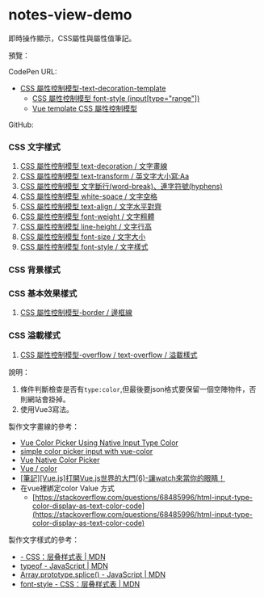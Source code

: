 # notes-view-demo
即時操作顯示，CSS屬性與屬性值筆記。

預覽：

CodePen URL: 
- [CSS 屬性控制模型-text-decoration-template](https://codepen.io/april808/pen/VwEwqzv)
	- [CSS 屬性控制模型 font-style (input[type="range"])](https://codepen.io/april808/pen/PoyPoJx)
  - [Vue template CSS 屬性控制模型](https://codepen.io/april808/full/PoyoQgL)

GitHub: 

### CSS 文字樣式 
  1. [CSS 屬性控制模型 text-decoration / 文字畫線](https://april808.github.io/notes-view-demo/demo/text-decoration/dist/index.html)
  2. [CSS 屬性控制模型 text-transform / 英文字大小寫:Aa](https://april808.github.io/notes-view-demo/demo/text-transform/dist/index.html)
  3. [CSS 屬性控制模型 文字斷行(word-break)、連字符號(hyphens)](https://april808.github.io/notes-view-demo/demo/word-break/dist/index.html)
  4. [CSS 屬性控制模型 white-space / 文字空格](https://april808.github.io/notes-view-demo/demo/white-space/dist/index.html)
  5. [CSS 屬性控制模型 text-align / 文字水平對齊](https://april808.github.io/notes-view-demo/demo/text-align/dist/index.html)
  6. [CSS 屬性控制模型 font-weight / 文字粗體](https://april808.github.io/notes-view-demo/demo/font-weight/dist/index.html)
  7. [CSS 屬性控制模型 line-height / 文字行高](https://april808.github.io/notes-view-demo/demo/line-height/dist/index.html)
  8. [CSS 屬性控制模型 font-size / 文字大小](https://april808.github.io/notes-view-demo/demo/font-size/dist/index.html)
  9. [CSS 屬性控制模型 font-style / 文字樣式](https://april808.github.io/notes-view-demo/demo/font-style/dist/index.html)
	
### CSS 背景樣式

### CSS 基本效果樣式
  1. [CSS 屬性控制模型-border / 邊框線](https://april808.github.io/notes-view-demo/demo/border/dist/index.html)

### CSS 溢載樣式
  1. [CSS 屬性控制模型-overflow / text-overflow / 溢載樣式 ](https://april808.github.io/notes-view-demo/demo/overflow/dist/index.html)
 
說明：

1. 條件判斷檢查是否有`type:color`,但最後要json格式要保留一個空陣物件，否則網站會掛掉。 
1. 使用Vue3寫法。

 
製作文字畫線的參考：
- [Vue Color Picker Using Native Input Type Color](https://morioh.com/p/8594cd5d27c7)
- [simple color picker input with vue-color](https://codepen.io/brownsugar/pen/NaGPKy)
- [Vue Native Color Picker](https://dcustodio.github.io/vue-native-color-picker/)
- [Vue / color](https://vuejsexamples.com/tag/color/)
- [[筆記][Vue.js]打開Vue.js世界的大門(6)-讓watch來當你的眼睛！](https://ithelp.ithome.com.tw/articles/10198961)
- 在vue裡綁定color Value 方式
	- [https://stackoverflow.com/questions/68485996/html-input-type-color-display-as-text-color-code](https://stackoverflow.com/questions/68485996/html-input-type-color-display-as-text-color-code)
	
製作文字樣式的參考：
- [<angle> - CSS：层叠样式表 | MDN](https://developer.mozilla.org/zh-CN/docs/Web/CSS/angle)
- [typeof - JavaScript | MDN](https://developer.mozilla.org/zh-TW/docs/Web/JavaScript/Reference/Operators/typeof)
- [Array.prototype.splice() - JavaScript | MDN](https://developer.mozilla.org/zh-TW/docs/Web/JavaScript/Reference/Global_Objects/Array/splice)
- [font-style - CSS：层叠样式表 | MDN](https://developer.mozilla.org/zh-CN/docs/Web/CSS/font-style)